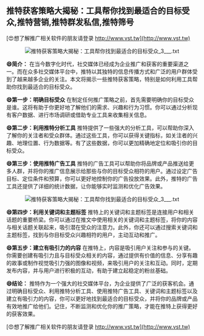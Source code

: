 ## **推特获客策略大揭秘：工具帮你找到最适合的目标受众,推特营销,推特群发私信,推特筛号**

[😍想了解推广相关软件的朋友请登录 http://www.vst.tw](http://www.vst.tw)

 <center><img src="https://vst.tw/MP4/tuiguang/png/0.png" alt="推特获客策略大揭秘：工具帮你找到最适合的目标受众_3___.txt"></center>

**😄简介：**
在当今数字化时代，社交媒体已经成为企业推广和获客的重要渠道之一。而在众多社交媒体平台中，推特以其独特的信息传播方式和广泛的用户群体受到了越来越多企业的关注。本文将揭示一些推特获客策略，特别是如何利用工具帮助你找到最适合的目标受众。

**😄第一步：明确目标受众**
在制定任何推广策略之前，首先需要明确你的目标受众是谁。这将有助于你更好地了解他们的需求、兴趣和行为习惯。你可以通过分析现有客户数据、进行市场调研或借助专业工具来收集相关信息。

**😄第二步：利用推特分析工具**
推特提供了一些强大的分析工具，可以帮助你深入了解你的关注者和受众群体。通过这些工具，你可以获得关键指标，如关注者的兴趣、地理位置、行为数据等。有了这些数据，你可以更加精确地定位和吸引你的目标受众。

**😄第三步：使用推特广告工具**
推特的广告工具可以帮助你将品牌或产品推送给更多人群，并将你的推广信息展示给那些与你的目标受众相符的用户。通过设定广告目标、定位条件和预算，你可以更好地控制你的广告投放效果。此外，推特的广告工具还提供了详细的统计数据，让你能够实时监测和优化广告效果。

 <center><img src="https://vst.tw/MP4/tuiguang/png/4.png" alt="推特获客策略大揭秘：工具帮你找到最适合的目标受众_3___.txt"></center>

**😄第四步：利用关键词和主题标签**
推特上的关键词和主题标签是连接用户和相关话题的重要桥梁。你可以通过在推文中使用相关的关键词和主题标签，将你的内容与相关话题关联起来，吸引潜在受众的注意力。此外，你还可以通过搜索关键词和主题标签，找到与你目标受众兴趣相符的用户，主动互动和推广。

**😄第五步：建立有吸引力的内容**
在推特上，内容是吸引用户关注和参与的关键。你需要创建有吸引力且与目标受众相关的内容，通过提供有价值的信息、分享有趣的故事或制作视觉吸引力强的图像和视频，来吸引用户的关注和互动。同时，定期发布内容，并与用户进行积极的互动，有助于建立起稳定的粉丝基础。

**😄结论：**
推特作为一个强大的社交媒体平台，为企业提供了广泛的获客机会。通过明确目标受众、利用推特分析工具、使用推特广告工具、关键词和主题标签以及建立有吸引力的内容，你可以更好地找到最适合的目标受众，并将你的品牌或产品有效地推广给他们。记住，不断监测和优化你的推广策略，才能在推特上获得更好的获客效果。

[😍想了解推广相关软件的朋友请登录 http://www.vst.tw](http://www.vst.tw)



